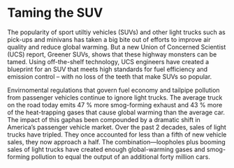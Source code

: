 # Taming the SUV
The popularity of sport utiltiy vehicles (SUVs) and other light trucks such as pick-ups and minivans has taken a big bite out of efforts to improve air quality and reduce global warming. But a new Union of Concerned Scientist (UCS) report, Greener SUVs, shows that these highway monsters can be tamed. Using off-the-shelf technology, UCS engineers have created a blueprint for an SUV that meets high standards for fuel efficiency and emission control – with no loss of the teeth that make SUVs so popular.

Envirnomental regulations that govern fuel economy and tailpipe pollution from passenger vehicles continue to ignore light trucks. The average truck on the road today emits 47 % more smog-forming exhaust and 43 % more of the heat-trapping gases that cause global warming than the average car. The impact of this gaphas been compounded by a dramatic shift in America’s passenger vehicle market. Over the past 2 decades, sales of light trucks have tripled. They once accounted for less than a fifth of new vehicle sales, they now approach a half. The combination—loopholes plus booming sales of light trucks have created enough global-warming gases and smog-forming pollution to equal the output of an additional forty million cars.